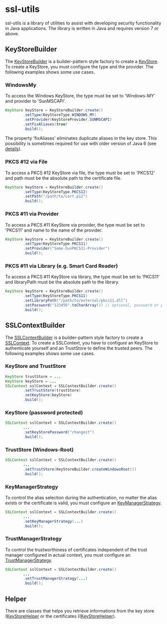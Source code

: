 # ssl-utils
ssl-utils is a library of utilities to assist with developing security functionality in Java applications. The library is written in Java and requires version 7 or above.

## KeyStoreBuilder
The [KeyStoreBuilder](https://github.com/j3t/ssl-utils/blob/master/src/main/java/com/github/j3t/ssl/utils/KeyStoreBuilder.java) is a builder-pattern style factory to create a [KeyStore](http://docs.oracle.com/javase/7/docs/api/java/security/KeyStore.html). To create a KeyStore, you must configure the type and the provider. The following examples shows some use cases.

### WindowsMy
To access the Windows KeyStore, the type must be set to 'Windows-MY' and provider to 'SunMSCAPI'.
```java
KeyStore keyStore = KeyStoreBuilder.create()
		.setType(KeyStoreType.WINDOWS_MY)
		.setProvider(KeyStoreProvider.SUNMSCAPI)
		.setFixAliases(true)
		.build();
```
The property 'fixAliases' eliminates duplicate aliases in the key store. This possibility is sometimes required for use with older version of Java 6 (see [details](http://bugs.java.com/bugdatabase/view_bug.do?bug_id=6672015)).

### PKCS #12 via File
To access a PKCS #12 KeyStore via file, the type must be set to 'PKCS12' and path must be the absolute path to the certificate file.
```java
KeyStore keyStore = KeyStoreBuilder.create()
		.setType(KeyStoreType.PKCS12)
		.setPath("/path/to/cert.p12")
		.build();
```

### PKCS #11 via Provider
To access a PKCS #11 KeyStore via provider, the type must be set to 'PKCS11' and name to the name of the provider.
```java
KeyStore keyStore = KeyStoreBuilder.create()
		.setType(KeyStoreType.PKCS11)
		.setProvider("Some-SunPKCS11-Provider")
		.build();
```

### PKCS #11 via Library (e.g. Smart Card Reader)
To access a PKCS #11 KeyStore via library, the type must be set to 'PKCS11' and libraryPath must be the absolute path to the library.
```java
KeyStore keyStore = KeyStoreBuilder.create()
		.setType(KeyStoreType.PKCS11)
		.setLibraryPath("/path/to/external/pkcs11.dll")
		.setPassword("123456".toCharArray()) // optional, password or pin to access the store
		.build();
```

## SSLContextBuilder
The [SSLContextBuilder](https://github.com/j3t/ssl-utils/blob/master/src/main/java/com/github/j3t/ssl/utils/SSLContextBuilder.java) is a builder-pattern style factory to create a [SSLContext](http://docs.oracle.com/javase/7/docs/api/javax/net/ssl/SSLContext.html). To create a SSLContext, you have to configure an KeyStore to authenticate yourself and an TrustStore to define the trusted peers. The following examples shows some use cases.

### KeyStore and TrustStore
```java
KeyStore trustStore = ...
KeyStore keyStore = ...
SSLContext sslContext = SSLContextBuilder.create()
		.setTrustStore(trustStore)
		.setKeyStore(keyStore)
		.build();
```

### KeyStore (password protected)
```java
SSLContext sslContext = SSLContextBuilder.create()
		...
		.setKeyStorePassword("changeit")
		.build();
```

### TrustStore (Windows-Root)
```java
SSLContext sslContext = SSLContextBuilder.create()
		...
		.setTrustStore(KeyStoreBuilder.createWindowsRoot())
		.build();
```

### KeyManagerStrategy
To control the alias selection during the authentication, no matter the alias exists or the certificate is valid, you must configure an [KeyManagerStrategy](https://github.com/j3t/ssl-utils/blob/master/src/main/java/com/github/j3t/ssl/utils/strategy/KeyManagerStrategy.java).
```java
SSLContext sslContext = SSLContextBuilder.create()
		...
		.setKeyManagerStrategy(...)
		.build();
```

### TrustManagerStrategy
To control the trustworthiness of certificates independent of the trust manager configured in actual context, you must configure an [TrustManagerStrategy](https://github.com/j3t/ssl-utils/blob/master/src/main/java/com/github/j3t/ssl/utils/strategy/TrustManagerStrategy.java).
```java
SSLContext sslContext = SSLContextBuilder.create()
		...
		.setTrustManagerStrategy(...)
		.build();
```

## Helper
There are classes that helps you retrieve informations from the key store ([KeyStoreHelper](https://github.com/j3t/ssl-utils/blob/master/src/main/java/com/github/j3t/ssl/KeyStoreHelper.java) or the certificates (([KeyStoreHelper](https://github.com/j3t/ssl-utils/blob/master/src/main/java/com/github/j3t/ssl/CertificateHelper.java)).